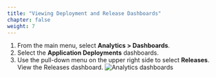 ```yaml
---
title: "Viewing Deployment and Release Dashboards"
chapter: false
weight: 7
--- 
```



1. From the main menu, select **Analytics > Dashboards**.
2. Select the **Application Deployments** dashboards.
3. Use the pull-down menu on the upper right side to select **Releases**. View the Releases dashboard. ![Analytics dashboards](te-dashboards.png?width=40pc) 